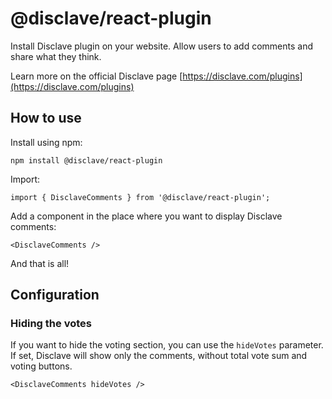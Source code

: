 # @disclave/react-plugin

Install Disclave plugin on your website. Allow users to add comments and share what they think.

Learn more on the official Disclave page [https://disclave.com/plugins](https://disclave.com/plugins)

## How to use

Install using npm:

```
npm install @disclave/react-plugin
```

Import:

```
import { DisclaveComments } from '@disclave/react-plugin';
```

Add a component in the place where you want to display Disclave comments:

```
<DisclaveComments />
```

And that is all!

## Configuration

### Hiding the votes

If you want to hide the voting section, you can use the `hideVotes` parameter. If set, Disclave will show only the comments, without total vote sum and voting buttons.

```
<DisclaveComments hideVotes />
```
